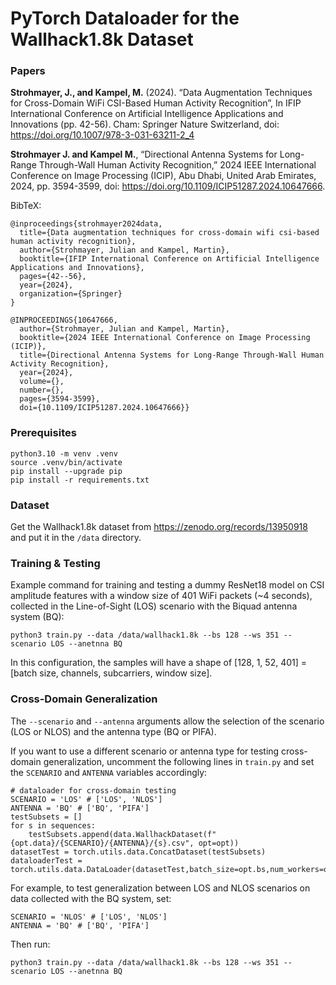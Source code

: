 # PyTorch Dataloader for the Wallhack1.8k Dataset

### Papers
**Strohmayer, J., and Kampel, M.** (2024). “Data Augmentation Techniques for Cross-Domain WiFi CSI-Based Human Activity Recognition”, In IFIP International Conference on Artificial Intelligence Applications and Innovations (pp. 42-56). Cham: Springer Nature Switzerland, doi: https://doi.org/10.1007/978-3-031-63211-2_4

**Strohmayer J. and Kampel M.**, “Directional Antenna Systems for Long-Range Through-Wall Human Activity Recognition,” 2024 IEEE International Conference on Image Processing (ICIP), Abu Dhabi, United Arab Emirates, 2024, pp. 3594-3599, doi: https://doi.org/10.1109/ICIP51287.2024.10647666.

BibTeX:
```
@inproceedings{strohmayer2024data,
  title={Data augmentation techniques for cross-domain wifi csi-based human activity recognition},
  author={Strohmayer, Julian and Kampel, Martin},
  booktitle={IFIP International Conference on Artificial Intelligence Applications and Innovations},
  pages={42--56},
  year={2024},
  organization={Springer}
}

@INPROCEEDINGS{10647666,
  author={Strohmayer, Julian and Kampel, Martin},
  booktitle={2024 IEEE International Conference on Image Processing (ICIP)}, 
  title={Directional Antenna Systems for Long-Range Through-Wall Human Activity Recognition}, 
  year={2024},
  volume={},
  number={},
  pages={3594-3599},
  doi={10.1109/ICIP51287.2024.10647666}}
```

### Prerequisites
```
python3.10 -m venv .venv
source .venv/bin/activate
pip install --upgrade pip
pip install -r requirements.txt
```

### Dataset
Get the Wallhack1.8k dataset from https://zenodo.org/records/13950918 and put it in the `/data` directory.

### Training & Testing 
Example command for training and testing a dummy ResNet18 model on CSI amplitude features with a window size of 401 WiFi packets (~4 seconds), collected in the Line-of-Sight (LOS) scenario with the Biquad antenna system (BQ):

```
python3 train.py --data /data/wallhack1.8k --bs 128 --ws 351 --scenario LOS --anetnna BQ
```
In this configuration, the samples will have a shape of [128, 1, 52, 401] = [batch size, channels, subcarriers, window size].

### Cross-Domain Generalization
The `--scenario` and `--antenna` arguments allow the selection of the scenario (LOS or NLOS) and the antenna type (BQ or PIFA).

If you want to use a different scenario or antenna type for testing cross-domain generalization, uncomment the following lines in `train.py` and set the `SCENARIO` and `ANTENNA` variables accordingly:

```
# dataloader for cross-domain testing
SCENARIO = 'LOS' # ['LOS', 'NLOS']
ANTENNA = 'BQ' # ['BQ', 'PIFA']
testSubsets = []
for s in sequences:
    testSubsets.append(data.WallhackDataset(f"{opt.data}/{SCENARIO}/{ANTENNA}/{s}.csv", opt=opt))
datasetTest = torch.utils.data.ConcatDataset(testSubsets)
dataloaderTest = torch.utils.data.DataLoader(datasetTest,batch_size=opt.bs,num_workers=opt.workers,shuffle=False)
```

For example, to test generalization between LOS and NLOS scenarios on data collected with the BQ system, set:

```
SCENARIO = 'NLOS' # ['LOS', 'NLOS']
ANTENNA = 'BQ' # ['BQ', 'PIFA']
```

Then run:

```
python3 train.py --data /data/wallhack1.8k --bs 128 --ws 351 --scenario LOS --anetnna BQ
```


